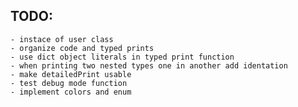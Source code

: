 ## TODO:
    - instace of user class
    - organize code and typed prints
    - use dict object literals in typed print function
    - when printing two nested types one in another add identation
    - make detailedPrint usable
    - test debug mode function
    - implement colors and enum
